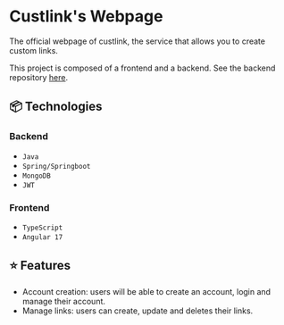 # Custlink's Webpage

The official webpage of custlink, the service that allows you to create custom links.

This project is composed of a frontend and a backend. See the backend repository [here](https://github.com/jcasben/custlink).

## 📦 Technologies

### Backend

- `Java`
- `Spring/Springboot`
- `MongoDB`
- `JWT`

### Frontend

- `TypeScript`
- `Angular 17`

## ⭐ Features

- Account creation: users will be able to create an account, login and manage their account.
- Manage links: users can create, update and deletes their links.
